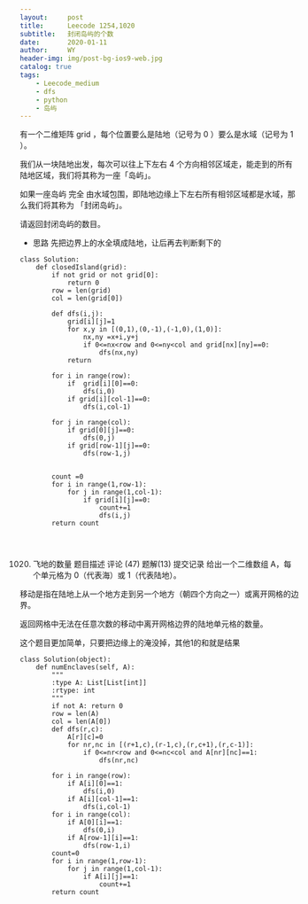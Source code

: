 ```yaml
---
layout:     post
title:      Leecode 1254,1020
subtitle:   封闭岛屿的个数
date:       2020-01-11
author:     WY
header-img: img/post-bg-ios9-web.jpg
catalog: true
tags:
    - Leecode_medium
    - dfs
    - python
    - 岛屿
---
```



有一个二维矩阵 grid ，每个位置要么是陆地（记号为 0 ）要么是水域（记号为 1 ）。

我们从一块陆地出发，每次可以往上下左右 4 个方向相邻区域走，能走到的所有陆地区域，我们将其称为一座「岛屿」。

如果一座岛屿 完全 由水域包围，即陆地边缘上下左右所有相邻区域都是水域，那么我们将其称为 「封闭岛屿」。

请返回封闭岛屿的数目。

- 思路 先把边界上的水全填成陆地，让后再去判断剩下的

```
class Solution:
    def closedIsland(grid):
        if not grid or not grid[0]:
            return 0
        row = len(grid)
        col = len(grid[0])

        def dfs(i,j):
            grid[i][j]=1
            for x,y in [(0,1),(0,-1),(-1,0),(1,0)]:
                nx,ny =x+i,y+j
                if 0<=nx<row and 0<=ny<col and grid[nx][ny]==0:
                    dfs(nx,ny)
            return
        
        for i in range(row):
            if  grid[i][0]==0:
                dfs(i,0)
            if grid[i][col-1]==0:
                dfs(i,col-1)

        for j in range(col):
            if grid[0][j]==0:
                dfs(0,j)
            if grid[row-1][j]==0:
                dfs(row-1,j)


        count =0
        for i in range(1,row-1):
            for j in range(1,col-1):
                if grid[i][j]==0:
                    count+=1
                    dfs(i,j)
        return count




```

1020. 飞地的数量
题目描述
评论 (47)
题解(13)
提交记录
给出一个二维数组 A，每个单元格为 0（代表海）或 1（代表陆地）。

移动是指在陆地上从一个地方走到另一个地方（朝四个方向之一）或离开网格的边界。

返回网格中无法在任意次数的移动中离开网格边界的陆地单元格的数量。

这个题目更加简单，只要把边缘上的淹没掉，其他1的和就是结果

```
class Solution(object):
    def numEnclaves(self, A):
        """
        :type A: List[List[int]]
        :rtype: int
        """
        if not A: return 0
        row = len(A)
        col = len(A[0])
        def dfs(r,c):
            A[r][c]=0
            for nr,nc in [(r+1,c),(r-1,c),(r,c+1),(r,c-1)]:
                if 0<=nr<row and 0<=nc<col and A[nr][nc]==1:
                    dfs(nr,nc)

        for i in range(row):
            if A[i][0]==1:
                dfs(i,0)
            if A[i][col-1]==1:
                dfs(i,col-1)
        for i in range(col):
            if A[0][i]==1:
                dfs(0,i)
            if A[row-1][i]==1:
                dfs(row-1,i)
        count=0
        for i in range(1,row-1):
            for j in range(1,col-1):
                if A[i][j]==1:
                    count+=1
        return count
```